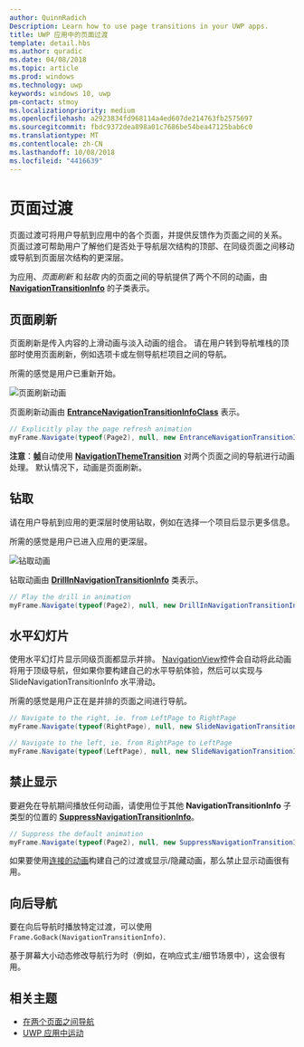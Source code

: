 ```yaml
---
author: QuinnRadich
Description: Learn how to use page transitions in your UWP apps.
title: UWP 应用中的页面过渡
template: detail.hbs
ms.author: quradic
ms.date: 04/08/2018
ms.topic: article
ms.prod: windows
ms.technology: uwp
keywords: windows 10, uwp
pm-contact: stmoy
ms.localizationpriority: medium
ms.openlocfilehash: a2923834fd968114a4ed607de214763fb2575697
ms.sourcegitcommit: fbdc9372dea898a01c7686be54bea47125bab6c0
ms.translationtype: MT
ms.contentlocale: zh-CN
ms.lasthandoff: 10/08/2018
ms.locfileid: "4416639"
---
```

# <a name="page-transitions"></a>页面过渡

页面过渡可将用户导航到应用中的各个页面，并提供反馈作为页面之间的关系。 页面过渡可帮助用户了解他们是否处于导航层次结构的顶部、在同级页面之间移动或导航到页面层次结构的更深层。

为应用、*页面刷新* 和*钻取* 内的页面之间的导航提供了两个不同的动画，由 [**NavigationTransitionInfo**](https://docs.microsoft.com/uwp/api/windows.ui.xaml.media.animation.navigationtransitioninfo) 的子类表示。

## <a name="page-refresh"></a>页面刷新

页面刷新是传入内容的上滑动画与淡入动画的组合。 请在用户转到导航堆栈的顶部时使用页面刷新，例如选项卡或左侧导航栏项目之间的导航。

所需的感觉是用户已重新开始。

![页面刷新动画](images/page-refresh.gif)

页面刷新动画由 [**EntranceNavigationTransitionInfoClass**](https://docs.microsoft.com/uwp/api/windows.ui.xaml.media.animation.entrancenavigationtransitioninfo) 表示。

```csharp
// Explicitly play the page refresh animation
myFrame.Navigate(typeof(Page2), null, new EntranceNavigationTransitionInfo());

```

**注意**：[**帧**](https://docs.microsoft.com/uwp/api/windows.ui.xaml.controls.frame)自动使用 [**NavigationThemeTransition**](https://docs.microsoft.com/uwp/api/windows.ui.xaml.media.animation.navigationthemetransition) 对两个页面之间的导航进行动画处理。 默认情况下，动画是页面刷新。

## <a name="drill"></a>钻取

请在用户导航到应用的更深层时使用钻取，例如在选择一个项目后显示更多信息。

所需的感觉是用户已进入应用的更深层。

![钻取动画](images/drill.gif)

钻取动画由 [**DrillInNavigationTransitionInfo**](https://docs.microsoft.com/uwp/api/windows.ui.xaml.media.animation.drillinnavigationtransitioninfo) 类表示。

```csharp
// Play the drill in animation
myFrame.Navigate(typeof(Page2), null, new DrillInNavigationTransitionInfo());
```

## <a name="horizontal-slide"></a>水平幻灯片

使用水平幻灯片显示同级页面都显示并排。 [NavigationView](../controls-and-patterns/navigationview.md)控件会自动将此动画将用于顶级导航，但如果你要构建自己的水平导航体验，然后可以实现与 SlideNavigationTransitionInfo 水平滑动。

所需的感觉是用户正在是并排的页面之间进行导航。 

```csharp
// Navigate to the right, ie. from LeftPage to RightPage
myFrame.Navigate(typeof(RightPage), null, new SlideNavigationTransitionInfo() { SlideNavigationTransitionEffect.FromRight } );

// Navigate to the left, ie. from RightPage to LeftPage
myFrame.Navigate(typeof(LeftPage), null, new SlideNavigationTransitionInfo() { SlideNavigationTransitionEffect.FromLeft } );
```

## <a name="suppress"></a>禁止显示

要避免在导航期间播放任何动画，请使用位于其他 **NavigationTransitionInfo** 子类型的位置的 [**SuppressNavigationTransitionInfo**](https://docs.microsoft.com/uwp/api/windows.ui.xaml.media.animation.suppressnavigationtransitioninfo)。

```csharp
// Suppress the default animation
myFrame.Navigate(typeof(Page2), null, new SuppressNavigationTransitionInfo());
```

如果要使用[连接的动画](connected-animation.md)构建自己的过渡或显示/隐藏动画，那么禁止显示动画很有用。

## <a name="backwards-navigation"></a>向后导航

要在向后导航时播放特定过渡，可以使用 `Frame.GoBack(NavigationTransitionInfo)`.

基于屏幕大小动态修改导航行为时（例如，在响应式主/细节场景中），这会很有用。

## <a name="related-topics"></a>相关主题

- [在两个页面之间导航](../basics/navigate-between-two-pages.md)
- [UWP 应用中运动](index.md)

